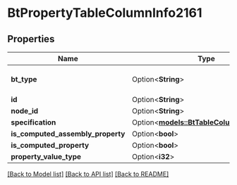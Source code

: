 # BtPropertyTableColumnInfo2161

## Properties

Name | Type | Description | Notes
------------ | ------------- | ------------- | -------------
**bt_type** | Option<**String**> | Type of JSON object. | [optional]
**id** | Option<**String**> |  | [optional]
**node_id** | Option<**String**> |  | [optional]
**specification** | Option<[**models::BtTableColumnSpec1967**](BTTableColumnSpec-1967.md)> |  | [optional]
**is_computed_assembly_property** | Option<**bool**> |  | [optional]
**is_computed_property** | Option<**bool**> |  | [optional]
**property_value_type** | Option<**i32**> |  | [optional]

[[Back to Model list]](../README.md#documentation-for-models) [[Back to API list]](../README.md#documentation-for-api-endpoints) [[Back to README]](../README.md)


